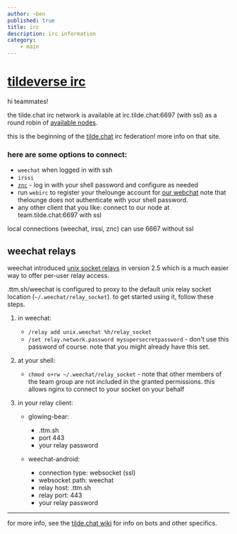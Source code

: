 ```yaml
---
author: ~ben
published: true
title: irc
description: irc information
category: 
    - main
---
```


# [tildeverse irc](https://tilde.chat)

hi teammates!

the tilde.chat irc network is available at irc.tilde.chat:6697 (with ssl) as a round robin of 
[available nodes](https://tilde.chat/wiki/?page=servers).

this is the beginning of the [tilde.chat](https://tilde.chat) irc federation! more info on that site.

### here are some options to connect:

* `weechat` when logged in with ssh
* `irssi`
* [`znc`](https://znc.tilde.team/) - log in with your shell password and configure as needed
* run `webirc` to register your thelounge account for [our webchat](https://irc.tilde.team)
  note that thelounge does not authenticate with your shell password.
* any other client that you like: connect to our node at team.tilde.chat:6697 with ssl

local connections (weechat, irssi, znc) can use 6667 without ssl

## weechat relays

weechat introduced [unix socket relays](
https://weechat.org/files/doc/stable/weechat_user.en.html#relay_unix_socket)
in version 2.5 which is a much easier way to offer per-user relay access.

<user>.ttm.sh/weechat is configured to proxy to the default unix relay socket
location (`~/.weechat/relay_socket`). to get started using it, follow these steps.

1. in weechat:
    * `/relay add unix.weechat %h/relay_socket`
    * `/set relay.network.password mysupersecretpassword` - don't use this password
        of course. note that you might already have this set.

1. at your shell:
    * `chmod o+rw ~/.weechat/relay_socket` - note that other members of the team group
        are not included in the granted permissions. this allows nginx to connect
        to your socket on your behalf

1. in your relay client:
    * glowing-bear:
        - <user>.ttm.sh
        - port 443
        - your relay password

    * weechat-android:
        - connection type: websocket (ssl)
        - websocket path: weechat
        - relay host: <user>.ttm.sh
        - relay port: 443
        - your relay password

---

for more info, see the [tilde.chat wiki](https://tilde.chat/wiki/) for info on bots and other specifics.

